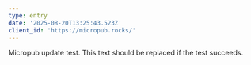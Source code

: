 ```yaml
---
type: entry
date: '2025-08-20T13:25:43.523Z'
client_id: 'https://micropub.rocks/'
---
```

Micropub update test. This text should be replaced if the test succeeds.
